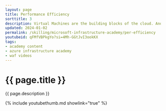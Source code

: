```yaml
---
layout: page
title: Performance Efficiency
sorttitle: 3
description: Virtual Machines are the building blocks of the cloud. And with something that fundamental, it's crucial to have a reliable and high-performing experience. In this session, we’ll take a closer look at the unique methods Azure uses to provision VMs. We’ll also share some tips and tricks to help you take full advantage of these capabilities and ensure the best possible experience for all your VM deployment needs.
updated: 2024-01-02
permalink: /skilling/microsoft-infrastructure-academy/per-efficiency
youtubeid: qFMfVBPkgYo?si=4Mh-GGtJvI3ookKX
tags: 
- academy content
- azure infrastructure academy
- waf videos
---
```


# {{ page.title }}

{{ page.description }}

{% include youtubethumb.md showlink="true" %}